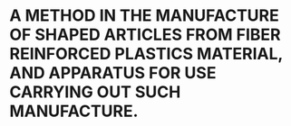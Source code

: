 # A METHOD IN THE MANUFACTURE OF SHAPED ARTICLES FROM FIBER REINFORCED PLASTICS MATERIAL, AND APPARATUS FOR USE CARRYING OUT SUCH MANUFACTURE.